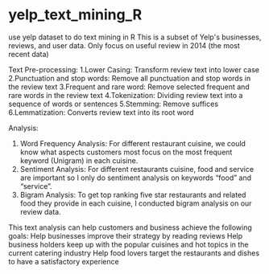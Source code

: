 # yelp_text_mining_R

use yelp dataset to do text mining in R
This is a subset of Yelp's businesses, reviews, and user data.
Only focus on useful review in 2014 (the most recent data)


Text Pre-processing:
1.Lower Casing: Transform review text into lower case
2.Punctuation and stop words: Remove all punctuation and stop words in the review text 
3.Frequent and rare word: Remove selected frequent and rare words in the review text 
4.Tokenization: Dividing review text  into a sequence of words or sentences
5.Stemming: Remove suffices
6.Lemmatization: Converts review text  into its root word


Analysis:
1. Word Frequency Analysis: 
  For different restaurant cuisine, we could know what aspects customers most focus on the most frequent keyword (Unigram) in each cuisine.
2. Sentiment Analysis: 
  For different restaurants cuisine, food and service are important so I only do sentiment analysis on keywords “food” and “service”.
3. Bigram Analysis: 
  To get top ranking five star restaurants and related food they provide in each cuisine, I conducted bigram analysis on our review data.
  
This text analysis can help customers and business achieve the following goals:
Help businesses improve their strategy by reading reviews
Help business holders keep up with the popular cuisines and hot topics in the current catering industry
Help  food lovers target the restaurants and dishes to have a satisfactory experience
